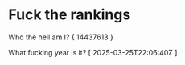 # Fuck the rankings

Who the hell am I?
{ 14437613 }

What fucking year is it?
[ 2025-03-25T22:06:40Z ]
